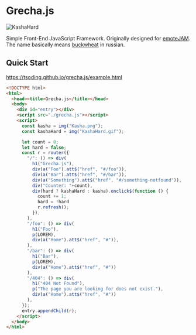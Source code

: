 # Grecha.js

![KashaHard](KashaHard.gif)

Simple Front-End JavaScript Framework. Originally designed for [emoteJAM](https://github.com/tsoding/emoteJAM). The name basically means [buckwheat](https://en.wikipedia.org/wiki/Buckwheat) in russian.

## Quick Start

https://tsoding.github.io/grecha.js/example.html

```html
<!DOCTYPE html>
<html>
  <head><title>Grecha.js</title></head>
  <body>
    <div id="entry"></div>
    <script src="./grecha.js"></script>
    <script>
      const kasha = img("Kasha.png");
      const kashaHard = img("KashaHard.gif");

      let count = 0;
      let hard = false;
      const r = router({
        "/": () => div(
          h1("Grecha.js"),
          div(a("Foo").att$("href", "#/foo")),
          div(a("Bar").att$("href", "#/bar")),
          div(a("Something").att$("href", "#/something-notfound")),
          div("Counter: "+count),
          div(hard ? kashaHard : kasha).onclick$(function () {
            count += 1;
            hard = !hard
            r.refresh();
          }),
        ),
        "/foo": () => div(
          h1("Foo"),
          p(LOREM),
          div(a("Home").att$("href", "#")),
        ),
        "/bar": () => div(
          h1("Bar"),
          p(LOREM),
          div(a("Home").att$("href", "#"))
        ),
        "/404": () => div(
          h1("404 Not Found"),
          p("The page you are looking for does not exist."),
          div(a("Home").att$("href", "#"))
        ),
      });
      entry.appendChild(r);
    </script>
  </body>
</html>
```
